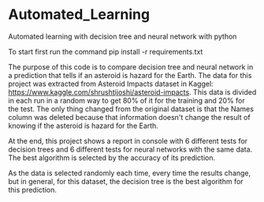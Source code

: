 # Automated_Learning
 Automated learning with decision tree and neural network with python

To start first run the command pip install -r requirements.txt

The purpose of this code is to compare decision tree and neural network in a prediction that tells if an asteroid is hazard for the Earth. The data for this project was extracted from Asteroid Impacts dataset in Kaggel: https://www.kaggle.com/shrushtijoshi/asteroid-impacts. This data is divided in each run in a random way to get 80% of it for the training and 20% for the test. The only thing changed from the original dataset is that the Names column was deleted because that information doesn't change the result of knowing if the asteroid is hazard for the Earth.

At the end, this project shows a report in console with 6 different tests for decision trees and 6 different tests for neural networks with the same data. The best algorithm is selected by the accuracy of its prediction.

As the data is selected randomly each time, every time the results change, but in general, for this dataset, the decision tree is the best algorithm for this prediction.
